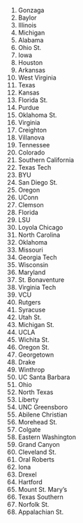 1. Gonzaga
2. Baylor
3. Illinois
4. Michigan
5. Alabama
6. Ohio St.
7. Iowa
8. Houston
9. Arkansas
10. West Virginia
11. Texas
12. Kansas
13. Florida St.
14. Purdue
15. Oklahoma St.
16. Virginia
17. Creighton
18. Villanova
19. Tennessee
20. Colorado
21. Southern California
22. Texas Tech
23. BYU
24. San Diego St.
25. Oregon
26. UConn
27. Clemson
28. Florida
29. LSU
30. Loyola Chicago
31. North Carolina
32. Oklahoma
33. Missouri
34. Georgia Tech
35. Wisconsin
36. Maryland
37. St. Bonaventure
38. Virginia Tech
39. VCU
40. Rutgers
41. Syracuse
42. Utah St.
43. Michigan St.
44. UCLA
45. Wichita St.
46. Oregon St.
47. Georgetown
48. Drake
49. Winthrop
50. UC Santa Barbara
51. Ohio
52. North Texas
53. Liberty
54. UNC Greensboro
55. Abilene Christian
56. Morehead St.
57. Colgate
58. Eastern Washington
59. Grand Canyon
60. Cleveland St.
61. Oral Roberts
62. Iona
63. Drexel
64. Hartford
65. Mount St. Mary’s
66. Texas Southern
67. Norfolk St.
68. Appalachian St.